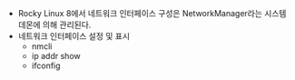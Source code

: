 - Rocky Linux 8에서 네트워크 인터페이스 구성은 NetworkManager라는 시스템 데몬에 의해 관리된다.
- 네트워크 인터페이스 설정 및 표시
  - nmcli
  - ip addr show
  - ifconfig

